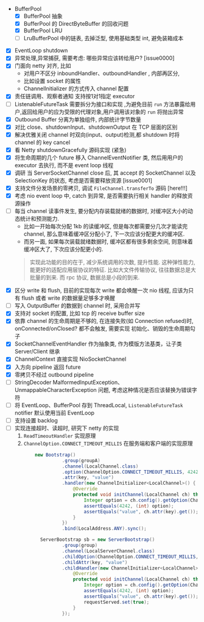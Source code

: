 - BufferPool
    - [x] BufferPool 抽象
    - [x] BufferPool 的 DirectByteBuffer 的回收问题
    - [x] BufferPool LRU
    - [ ] LruBufferPool 中的链表, 去掉泛型, 使用基础类型 int, 避免装箱成本
- [x] EventLoop shutdown
- [x] 异常处理,异常捕获, 需要考虑: 哪些异常应该转给用户? [issue0000]
- [x] 门面向 netty 对齐, 比如
    - 对用户不区分 inboundHandler、outboundHandler , 内部再区分,
    - 比如设置 socket 的属性
    - ChannelInitializer 的方式传入 channel 配置
- [x] 责任链调用、观察者通知 支持按1对1指定 executor
- [ ] ListenableFutureTask 需要拆分为接口和实现 ,为避免目前 `run`
  方法暴露给用户,返回给用户的应为受限的代理对象,用户调用该对象的 `run` 将抛出异常
- [x] Outbound Buffer 分离为单独组件, 内部统计字节数量
- [x] 对比 close、shutdownInput、shutdownOutput 在 TCP 层面的区别
- [x] 解决优雅关闭 channel 时双向(input、output)检测,都 shutdown 时将 channel 的 key cancel
- [x] 看 Netty shutdownGracefully 源码实现 (紧急)
- [x] 将生命周期的几个 future 移入 ChannelEventNotifier 类, 然后用用户的 executor 去执行, 而不是 event loop 线程
- [x] 调研 当 ServerSocketChannel close 后, 其 accept 的 SocketChannel 以及 SelectionKey 的状态,
  考虑是否需要释放资源 [issue0001]
- [x] 支持文件分发场景的零拷贝, 调试 `FileChannel.transferTo` 源码  [here!!!]
- [x] 考虑 nio event loop 中, catch 到异常, 是否需要执行相关 handler 的释放资源操作
- [ ] 每当 channel 读事件发生, 要分配内存装载就绪的数据时, 对缓冲区大小的动态统计和预测能力.
    - 比如一开始每次分配 1kb 的读缓冲区, 但是每次都需要分几次才能读完 channel, 那么意味着缓冲区分配小了, 下一次应该分配更大的缓冲区.
    - 而另一面, 如果每次装载就绪数据时, 缓冲区都有很多剩余空间, 则意味着缓冲区大了, 下次应该分配更小的.
  > 实现此功能的目的在于, 减少系统调用的次数, 提升性能.
  > 这种弹性能力, 能更好的适配应用层协议的特征. 比如大文件传输协议, 往往数据总是大批量的到来. 而 rpc 协议, 数据总是小段的到来.
- [x] 区分 write 和 flush, 目前的实现每次 write 都会唤醒一次 nio 线程, 应该为只有 flush 或者 write 的数据量足够多才唤醒
- [ ] 写入 OutputBuffer 的数据到 channel 时, 采用合并写
- [x] 支持对 socket 的配置, 比如 tcp 的 receive buffer size
- [x] 依靠 channel 的生命周期是不够的, 在连接失败(如 Connection refused)时, onConnected/onClosed? 都不会触发, 需要实现 初始化、销毁的生命周期勾子
- [x] SocketChannelEventHandler 作为抽象类, 作为模版方法基类，让子类 Server/Client 继承  
- [x] ChannelContext 直接实现 NioSocketChannel
- [x] 入方向 pipeline 返回 future
- [x] 零拷贝不经过 outbound pipeline
- [ ] StringDecoder MalformedInputException、UnmappableCharacterException 问题, 考虑这种情况是否应该替换为错误字符
- [ ] 将 EventLoop、BufferPool 存到 ThreadLocal, `ListenableFutureTask` notifier 默认使用当前 EventLoop 
- [ ] 支持设置 backlog 
- [ ] 实现连接超时、读超时, 研究下 netty 的实现
  1. `ReadTimeoutHandler` 实现原理 
  2. `ChannelOption.CONNECT_TIMEOUT_MILLIS` 在服务端和客户端的实现原理 
       ```java
           new Bootstrap()
                     .group(groupA)
                     .channel(LocalChannel.class)
                     .option(ChannelOption.CONNECT_TIMEOUT_MILLIS, 4242)
                     .attr(key, "value")
                     .handler(new ChannelInitializer<LocalChannel>() {
                         @Override
                         protected void initChannel(LocalChannel ch) throws Exception {
                             Integer option = ch.config().getOption(ChannelOption.CONNECT_TIMEOUT_MILLIS);
                             assertEquals(4242, (int) option);
                             assertEquals("value", ch.attr(key).get());
                         }
                     })
                     .bind(LocalAddress.ANY).sync();
  
             ServerBootstrap sb = new ServerBootstrap()
                     .group(group)
                     .channel(LocalServerChannel.class)
                     .childOption(ChannelOption.CONNECT_TIMEOUT_MILLIS, 4242)
                     .childAttr(key, "value")
                     .childHandler(new ChannelInitializer<LocalChannel>() {
                         @Override
                         protected void initChannel(LocalChannel ch) throws Exception {
                             Integer option = ch.config().getOption(ChannelOption.CONNECT_TIMEOUT_MILLIS);
                             assertEquals(4242, (int) option);
                             assertEquals("value", ch.attr(key).get());
                             requestServed.set(true);
                         }
                     });
       ```
    
